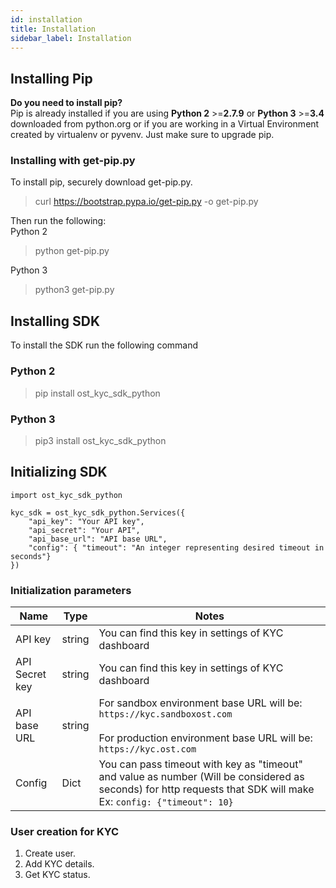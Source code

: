 ```yaml
---
id: installation
title: Installation
sidebar_label: Installation
---
```


## Installing Pip
**Do you need to install pip?** <br>
Pip is already installed if you are using **Python 2** >=**2.7.9** or **Python 3** >=**3.4** downloaded from python.org or if you are working in a Virtual Environment created by virtualenv or pyvenv. Just make sure to upgrade pip.

### Installing with get-pip.py 
To install pip, securely download get-pip.py.
> curl https://bootstrap.pypa.io/get-pip.py -o get-pip.py

Then run the following: <br>
Python 2
> python get-pip.py

Python 3
> python3 get-pip.py


## Installing SDK

To install the SDK run the following command <br>
### Python 2 
> pip install ost\_kyc\_sdk\_python

### Python 3
> pip3 install ost\_kyc\_sdk\_python


## Initializing SDK

```
import ost_kyc_sdk_python

kyc_sdk = ost_kyc_sdk_python.Services({
    "api_key": "Your API key",
    "api_secret": "Your API",
    "api_base_url": "API base URL",
    "config": { "timeout": "An integer representing desired timeout in seconds"}
})

```

### Initialization parameters

|   Name             |  Type  | Notes   |
|--------------------|--------|---------|
|   API key          |  string      | You can find this key in settings of KYC dashboard        |
|   API Secret key   |  string      | You can find this key in settings of KYC dashboard        |
|   API base URL     |  string      | For sandbox environment base URL will be: `https://kyc.sandboxost.com`     <br><br>   For production environment base URL will be: `https://kyc.ost.com`|
|   Config           |  Dict      |  You can pass timeout with key as "timeout" and value as number (Will be considered as seconds) for http requests that SDK will make Ex: `config: {"timeout": 10}`    |


### User creation for KYC 
1. Create user.
2. Add KYC details.
3. Get KYC status.

